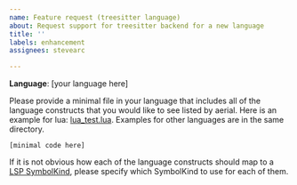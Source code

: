 ```yaml
---
name: Feature request (treesitter language)
about: Request support for treesitter backend for a new language
title: ''
labels: enhancement
assignees: stevearc

---
```


**Language**: [your language here]

Please provide a minimal file in your language that includes all of the language constructs that you would like to see listed by aerial. Here is an example for lua: [lua_test.lua](https://github.com/stevearc/aerial.nvim/blob/master/tests/treesitter/lua_test.lua). Examples for other languages are in the same directory.

```
[minimal code here]
```

If it is not obvious how each of the language constructs should map to a [LSP SymbolKind](https://microsoft.github.io/language-server-protocol/specifications/specification-3-17/#symbolKind), please specify which SymbolKind to use for each of them.
